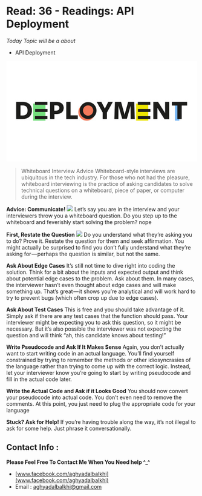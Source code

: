 
# Read: 36 - Readings: API Deployment



*Today Topic will be a about*
- API Deployment

![Deployment](images/Deployment.jpg)



> Whiteboard Interview Advice
Whiteboard-style interviews are ubiquitous in the tech industry. For those who not had the pleasure, whiteboard interviewing is the practice of asking candidates to solve technical questions on a whiteboard, piece of paper, or computer during the interview.

**Advice: Communicate!**
![](https://hackernoon.com/photos/3nhao37bBEfHA9RTQ0WNVWfXPD02-7z632c4)
Let’s say you are in the interview and your interviewers throw you a whiteboard question. Do you step up to the whiteboard and feverishly start solving the problem? nope

**First, Restate the Question**
![](https://hackernoon.com/photos/3nhao37bBEfHA9RTQ0WNVWfXPD02-bo1q32cv)
Do you understand what they’re asking you to do? Prove it. Restate the question for them and seek affirmation. You might actually be surprised to find you don’t fully understand what they’re asking for — perhaps the question is similar, but not the same.

**Ask About Edge Cases**
It’s still not time to dive right into coding the solution. Think for a bit about the inputs and expected output and think about potential edge cases to the problem. Ask about them. In many cases, the interviewer hasn’t even thought about edge cases and will make something up. That’s great — it shows you’re analytical and will work hard to try to prevent bugs (which often crop up due to edge cases).

**Ask About Test Cases**
This is free and you should take advantage of it. Simply ask if there are any test cases that the function should pass. Your interviewer might be expecting you to ask this question, so it might be necessary. But it’s also possible the interviewer was not expecting the question and will think “ah, this candidate knows about testing!”

**Write Pseudocode and Ask If It Makes Sense**
Again, you don’t actually want to start writing code in an actual language. You’ll find yourself constrained by trying to remember the methods or other idiosyncrasies of the language rather than trying to come up with the correct logic. Instead, let your interviewer know you’re going to start by writing pseudocode and fill in the actual code later.

**Write the Actual Code and Ask if it Looks Good**
You should now convert your pseudocode into actual code. You don’t even need to remove the comments. At this point, you just need to plug the appropriate code for your language

**Stuck? Ask for Help!**
If you’re having trouble along the way, it’s not illegal to ask for some help. Just phrase it conversationally.


## Contact Info : 
**Please Feel Free To Contact Me When You Need help ^_^**
* [www.facebook.com/aghyadalbalkhi](www.facebook.com/aghyadalbalkhi)
* Email : aghyadalbalkhi@gmail.com
